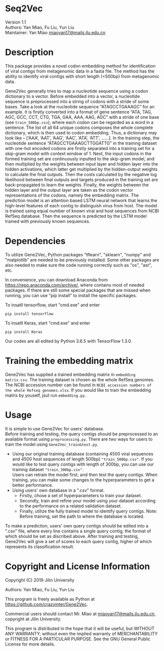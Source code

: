# Seq2Vec
Version 1.1 <br>
Authors: Yan Miao, Fu Liu, Yun Liu <br>
Maintainer: Yan Miao miaoyan17@mails.jlu.edu.cn 

# Description
  This package provides a novel codon embedding method for identification of viral contigs from metagenomic data in a fasta file. The method has the ability to identify viral contigs with short length (<500bp) from metagenomic data.

  Gene2Vec generally tries to map a nucleotide sequence using a codon dictionary to a vector. Before embedded into a vector, a nucleotide sequence is preprocessed into a string of codons with a stride of some bases. Take a look at the nucleotide sequence “ATAGCCTGAAAGC” for an example. It is firstly converted into a format of gene sentence “ATA, TAG, AGC, GCC, CCT, CTG, TGA, GAA, AAA, AAG, AGC” with a stride of one base (see `train_500bp.csv`), where each codon can be regarded as a word in a sentence. The list of all 64 unique codons composes the whole complete dictionary, which is then used to codon embedding. Thus, a dictionary may look like – [‘AAA’, ‘AAT’, ‘AAG’, ‘AAC’, ‘ATA’, ‘ATT’, ……]. In the training step, the nucleotide sentence “ATAGCCTGAAAGCTTGGATTG” in the training dataset with one-hot encoded codons are firstly separated into a training set for a skip-gram model with context window of 1. Next, the input codons in the formed training set are continuously inputted to the skip-gram model, and then multiplied by the weights between input layer and hidden layer into the hidden activations, which latter get multiplied by the hidden-output weights to calculate the final outputs. Then the costs calculated by the negative log likelihood between final outputs and targets produced in the training set are back-propagated to learn the weights. Finally, the weights between the hidden layer and the output layer are taken as the codon vector representations of the codons, namely the embedding matrix.
  The prediction model is an attention based LSTM neural network that learns the high-level features of each contig to distinguish virus from host. The model is trained using equal number of known viral and host sequences from NCBI RefSeq database. Then the sequence is predicted by the LSTM model trained with previously known sequences.

# Dependencies
To utilize Gene2Vec, Python packages "tflearn", "sklearn", "numpy" and "matplotlib" are needed to be previously installed. Some other packages are also needed to make sure the code running correctly such as "os", "ast", etc.

In convenience, you can download Anaconda from https://repo.anaconda.com/archive/, where contains most of needed packages. If there are still some special packages that are missed when running, you can use "pip install" to install the specific packages. 

To insatll tensorflow, start "cmd.exe" and enter <br>
```
pip install tensorflow
```
To insatll Keras, start "cmd.exe" and enter <br>
```
pip install Keras
```
Our codes are all edited by Python 3.6.5 with TensorFlow 1.3.0.

# Training the embedding matrix
Gene2Vec has supplied a trained embedding matrix in `embedding matrix.csv`. The training dataset is chosen as the whole RefSeq genomes. The NCBI accession number can be found in `NCBI accession numbers of the whole Refseq genomes.xlsx`. If you would like to train the embedding matrix by youself, jsut run `embedding.py`.

# Usage
It is simple to use Gene2Vec for users' database. <br>
Before training and testing, the query contigs should be preprocessed to an available format using `preprocessing.py`.
There are two ways for users to train the model using `Gene2Vec_train&test.py`.
* Using our original training database (containing 4500 viral sequences and 4500 host sequences of length 500bp) `"train_500bp.csv"`. If you would like to test query contigs with length of 300bp, you can use our training dataset `"train_300bp.csv"`. <br>
Users can retrain the model first, and then test the query contigs. When training, you can make some changes to the hyperparameters to get a better performance.
* Using users' own database in a ".csv" format. <br>
	* Firstly, chose a set of hyperparameters to train your dataset.
	* Secondly, train and refine your model using your dataset according to the performance on a related validation dataset.
	* Finally, utilize the fully trained model to identify query contigs. 
Note: Before training, set the path to where the database is located. 

To make a prediction, users' own query contigs should be edited into a ".csv" file, where every line contains a single query contig, the format of which should be set as discribed above. After training and testing, Gene2Vec will give a set of scores to each query contig, higher of which represents its classification result.

# Copyright and License Information
Copyright (C) 2019 Jilin University

Authors: Yan Miao, Fu Liu, Yun Liu

This program is freely available as Python at https://github.com/crazyinter/Gene2Vec.

Commercial users should contact Mr. Miao at miaoyan17@mails.jlu.edu.cn, copyright at Jilin University.

This program is distributed in the hope that it will be useful, but WITHOUT ANY WARRANTY; without even the implied warranty of MERCHANTABILITY or FITNESS FOR A PARTICULAR PURPOSE. See the GNU General Public License for more details.
